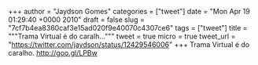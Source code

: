 
+++
author = "Jaydson Gomes"
categories = ["tweet"]
date = "Mon Apr 19 01:29:40 +0000 2010"
draft = false
slug = "7cf7b4ea8360caf3e15ad020f9e40070c4307ce6"
tags = ["tweet"]
title = """Trama Virtual é do caralh..."""
tweet = true
micro = true
tweet_url = "https://twitter.com/jaydson/status/12429546006"
+++
Trama Virtual é do caralho. http://goo.gl/LPBw
